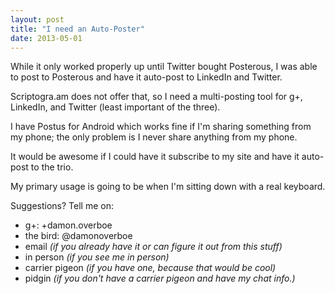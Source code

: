 ```yaml
---
layout: post
title: "I need an Auto-Poster"
date: 2013-05-01
---
```


While it only worked properly up until Twitter bought Posterous, I was able to post to Posterous and have it auto-post to LinkedIn and Twitter.

Scriptogra.am does not offer that, so I need a multi-posting tool for g+, LinkedIn, and Twitter (least important of the three).

I have Postus for Android which works fine if I'm sharing something from my phone; the only problem is I never share anything from my phone.

It would be awesome if I could have it subscribe to my site and have it auto-post to the trio.

My primary usage is going to be when I'm sitting down with a real keyboard.



Suggestions? Tell me on: 

+ g+: +damon.overboe
+ the bird: @damonoverboe
+ email *(if you already have it or can figure it out from this stuff)*
+ in person *(if you see me in person)*
+ carrier pigeon *(if you have one, because that would be cool)*
+ pidgin *(if you don't have a carrier pigeon and have my chat info.)*
